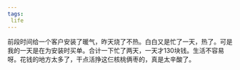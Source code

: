 ```yaml
---
tags:
 life
---
```

前段时间给一个客户安装了暖气，昨天烧了不热。白白又是忙了一天，热了。可是我的一天是在为安装时买单。合计一下忙了两天，一天才130块钱。生活不容易呀。花钱的地方太多了，干点活挣这仨核桃俩枣的，真是太辛酸了。
